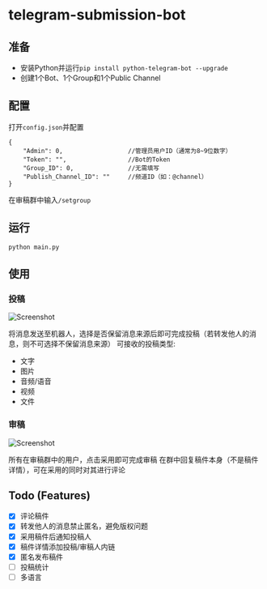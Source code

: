 # telegram-submission-bot

## 准备
* 安装Python并运行`pip install python-telegram-bot --upgrade`
* 创建1个Bot、1个Group和1个Public Channel

## 配置
打开`config.json`并配置
```
{
    "Admin": 0,                  //管理员用户ID（通常为8~9位数字）
    "Token": "",                 //Bot的Token
    "Group_ID": 0,               //无需填写
    "Publish_Channel_ID": ""     //频道ID（如：@channel）
}
```
在审稿群中输入`/setgroup`

## 运行
```
python main.py
```

## 使用
### 投稿
![Screenshot](https://github.com/Netrvin/telegram-submission-bot/raw/master/Readme_Img/Screenshot1.jpg)

将消息发送至机器人，选择是否保留消息来源后即可完成投稿（若转发他人的消息，则不可选择不保留消息来源）
可接收的投稿类型:
* 文字
* 图片
* 音频/语音
* 视频
* 文件

### 审稿
![Screenshot](https://github.com/Netrvin/telegram-submission-bot/raw/master/Readme_Img/Screenshot2.jpg)

所有在审稿群中的用户，点击采用即可完成审稿
在群中回复稿件本身（不是稿件详情），可在采用的同时对其进行评论

## Todo (Features)
- [x] 评论稿件
- [x] 转发他人的消息禁止匿名，避免版权问题
- [x] 采用稿件后通知投稿人
- [x] 稿件详情添加投稿/审稿人内链
- [x] 匿名发布稿件
- [ ] 投稿统计
- [ ] 多语言
